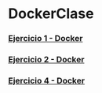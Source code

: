 # DockerClase
### [Ejercicio 1 - Docker](https://github.com/diegodir92/DockerClase/blob/main/DOCKER/DOCKER.md)
### [Ejercicio 2 - Docker](https://github.com/diegodir92/DockerClase/blob/main/DOCKER2/DOCKER2.md)
### [Ejercicio 4 - Docker](https://github.com/diegodir92/DockerClase/blob/main/DOCKER4/DOCKER4.md)